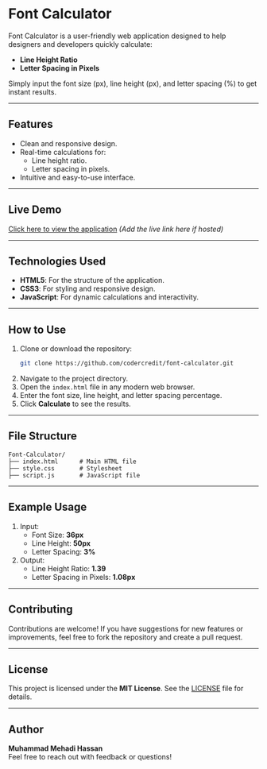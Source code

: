 # Font Calculator

Font Calculator is a user-friendly web application designed to help designers and developers quickly calculate:
- **Line Height Ratio**
- **Letter Spacing in Pixels**

Simply input the font size (px), line height (px), and letter spacing (%) to get instant results.

---

## Features
- Clean and responsive design.
- Real-time calculations for:
  - Line height ratio.
  - Letter spacing in pixels.
- Intuitive and easy-to-use interface.

---

## Live Demo
[Click here to view the application](#) *(Add the live link here if hosted)*

---

## Technologies Used
- **HTML5**: For the structure of the application.
- **CSS3**: For styling and responsive design.
- **JavaScript**: For dynamic calculations and interactivity.

---

## How to Use
1. Clone or download the repository:
   ```bash
   git clone https://github.com/codercredit/font-calculator.git
   ```
2. Navigate to the project directory.
3. Open the `index.html` file in any modern web browser.
4. Enter the font size, line height, and letter spacing percentage.
5. Click **Calculate** to see the results.

---

## File Structure
```
Font-Calculator/
├── index.html      # Main HTML file
├── style.css       # Stylesheet
├── script.js       # JavaScript file
```

---

## Example Usage
1. Input:
   - Font Size: **36px**
   - Line Height: **50px**
   - Letter Spacing: **3%**
2. Output:
   - Line Height Ratio: **1.39**
   - Letter Spacing in Pixels: **1.08px**

---

## Contributing
Contributions are welcome! If you have suggestions for new features or improvements, feel free to fork the repository and create a pull request.

---

## License
This project is licensed under the **MIT License**. See the [LICENSE](LICENSE) file for details.

---

## Author
**Muhammad Mehadi Hassan**  
Feel free to reach out with feedback or questions!
